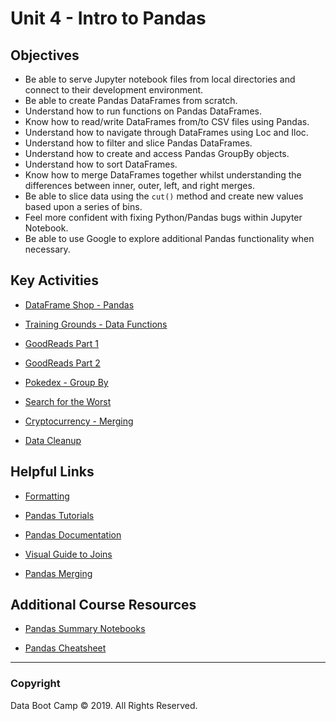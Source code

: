 # Unit 4 - Intro to Pandas

## Objectives

* Be able to serve Jupyter notebook files from local directories and connect to their development environment.
* Be able to create Pandas DataFrames from scratch.
* Understand how to run functions on Pandas DataFrames.
* Know how to read/write DataFrames from/to CSV files using Pandas.
* Understand how to navigate through DataFrames using Loc and Iloc.
* Understand how to filter and slice Pandas DataFrames.
* Understand how to create and access Pandas GroupBy objects.
* Understand how to sort DataFrames.
* Know how to merge DataFrames together whilst understanding the differences between inner, outer, left, and right merges.
* Be able to slice data using the `cut()` method and create new values based upon a series of bins.
* Feel more confident with fixing Python/Pandas bugs within Jupyter Notebook.
* Be able to use Google to explore additional Pandas functionality when necessary.

## Key Activities

* [DataFrame Shop - Pandas](1/Activities/04-Stu_DataFrameShop-Pandas)

* [Training Grounds - Data Functions](1/Activities/06-Stu_TrainingGrounds-DataFunctions)

* [GoodReads Part 1](1/Activities/10-Stu_GoodReadsCSV)

* [GoodReads Part 2](1/Activities/11-Stu_GoodReadsSummary)

* [Pokedex - Group By](2/Activities/07-Par_Pokedex-GroupBy)

* [Search for the Worst](2/Activities/09-Stu_SearchForTheWorst)

* [Cryptocurrency - Merging](3/Activities/02-Stu_Cryptocurrency-Merging)

* [Data Cleanup](3/Activities/06-Stu_CleaningKickstarter)

## Helpful Links

* [Formatting](https://pyformat.info/)

* [Pandas Tutorials](https://chrisalbon.com/)

* [Pandas Documentation](http://pandas.pydata.org/)

* [Visual Guide to Joins](https://blog.codinghorror.com/a-visual-explanation-of-sql-joins/)

* [Pandas Merging](https://pandas.pydata.org/pandas-docs/stable/merging.html)

## Additional Course Resources

* [Pandas Summary Notebooks](Supplemental/)

* [Pandas Cheatsheet](https://www.dataquest.io/blog/pandas-cheat-sheet/)

- - -

### Copyright

Data Boot Camp © 2019. All Rights Reserved.
